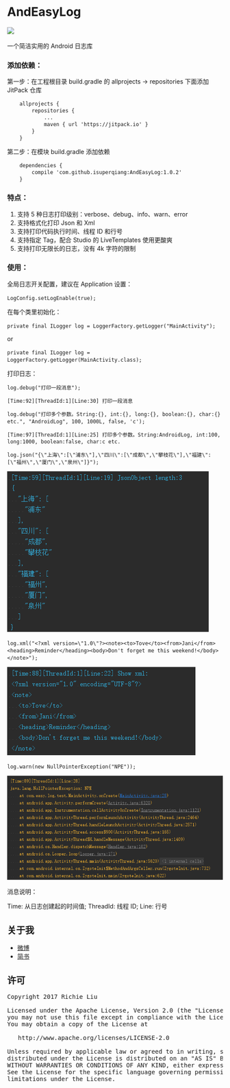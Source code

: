 # AndEasyLog
[![](https://jitpack.io/v/isuperqiang/AndEasyLog.svg)](https://jitpack.io/#isuperqiang/AndEasyLog)

一个简洁实用的 Android 日志库

### 添加依赖：
第一步：在工程根目录 build.gradle 的 allprojects → repositories 下面添加 JitPack 仓库

```
    allprojects {
        repositories {
            ...
            maven { url 'https://jitpack.io' }
        }
    }
```

第二步：在模块 build.gradle 添加依赖

```
    dependencies {
        compile 'com.github.isuperqiang:AndEasyLog:1.0.2'
    }
```

### 特点：
1. 支持 5 种日志打印级别：verbose、debug、info、warn、error
2. 支持格式化打印 Json 和 Xml
3. 支持打印代码执行时间、线程 ID 和行号
4. 支持指定 Tag，配合 Studio 的 LiveTemplates 使用更酸爽
5. 支持打印无限长的日志，没有 4k 字符的限制

### 使用：
全局日志开关配置，建议在 Application 设置：

`LogConfig.setLogEnable(true);`

在每个类里初始化：

`private final ILogger log = LoggerFactory.getLogger("MainActivity");`

or

`private final ILogger log = LoggerFactory.getLogger(MainActivity.class);`


打印日志：



`log.debug("打印一段消息");`
```
[Time:92][ThreadId:1][Line:30] 打印一段消息
```

`log.debug("打印多个参数。String:{}, int:{}, long:{}, boolean:{}, char:{} etc.", "AndroidLog", 100, 1000L, false, 'c');`

```
[Time:97][ThreadId:1][Line:25] 打印多个参数。String:AndroidLog, int:100, long:1000, boolean:false, char:c etc.
```

`log.json("{\"上海\":[\"浦东\"],\"四川\":[\"成都\",\"攀枝花\"],\"福建\":[\"福州\",\"厦门\",\"泉州\"]}");`

<img src='images/log-json.png'/>

`log.xml("<?xml version=\"1.0\"?><note><to>Tove</to><from>Jani</from><heading>Reminder</heading><body>Don't forget me this weekend!</body></note>");`

<img src='images/log-xml.png'/>

`log.warn(new NullPointerException("NPE"));`

<img src='images/log-warn.png'/>

消息说明：

Time: 从日志创建起的时间值; ThreadId: 线程 ID; Line: 行号

## 关于我
* [微博](http://weibo.com/u/3013545097)
* [简书](http://www.jianshu.com/u/d5f18207fa2e)

## 许可
<pre>
Copyright 2017 Richie Liu

Licensed under the Apache License, Version 2.0 (the "License");
you may not use this file except in compliance with the License.
You may obtain a copy of the License at

   http://www.apache.org/licenses/LICENSE-2.0

Unless required by applicable law or agreed to in writing, software
distributed under the License is distributed on an "AS IS" BASIS,
WITHOUT WARRANTIES OR CONDITIONS OF ANY KIND, either express or implied.
See the License for the specific language governing permissions and
limitations under the License.
</pre>
